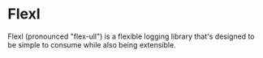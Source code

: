 # Flexl

Flexl (pronounced "flex-ull") is a flexible logging library that's designed to be simple to consume while also being extensible.
